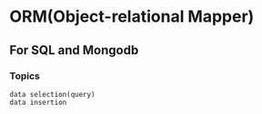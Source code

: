 # ORM(Object-relational Mapper)
## For SQL and Mongodb
### Topics
	data selection(query)
	data insertion

